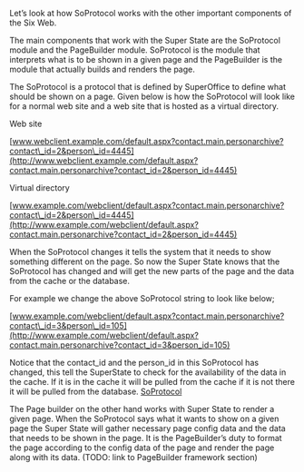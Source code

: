 <properties date="2016-06-24"
SortOrder="9"
/>

 

Let’s look at how SoProtocol works with the other important components of the Six Web.

The main components that work with the Super State are the SoProtocol module and the PageBuilder module. SoProtocol is the module that interprets what is to be shown in a given page and the PageBuilder is the module that actually builds and renders the page.

The SoProtocol is a protocol that is defined by SuperOffice to define what should be shown on a page. Given below is how the SoProtocol will look like for a normal web site and a web site that is hosted as a virtual directory.  

Web site

[www.webclient.example.com/default.aspx?contact.main.personarchive?contact\_id=2&person\_id=4445](http://www.webclient.example.com/default.aspx?contact.main.personarchive?contact_id=2&person_id=4445)

Virtual directory

[www.example.com/webclient/default.aspx?contact.main.personarchive?contact\_id=2&person\_id=4445](http://www.example.com/webclient/default.aspx?contact.main.personarchive?contact_id=2&person_id=4445)

When the SoProtocol changes it tells the system that it needs to show something different on the page. So now the Super State knows that the SoProtocol has changed and will get the new parts of the page and the data from the cache or the database.

For example we change the above SoProtocol string to look like below;

[www.example.com/webclient/default.aspx?contact.main.personarchive?contact\_id=3&person\_id=105](http://www.example.com/webclient/default.aspx?contact.main.personarchive?contact_id=3&person_id=105)

Notice that the contact\_id and the person\_id in this SoProtocol has changed, this tell the SuperState to check for the availability of the data in the cache. If it is in the cache it will be pulled from the cache if it is not there it will be pulled from the database. [SoProtocol](../SOProtocol/SOProtocol.md)

The Page builder on the other hand works with Super State to render a given page. When the SoProtocol says what it wants to show on a given page the Super State will gather necessary page config data and the data that needs to be shown in the page. It is the PageBuilder’s duty to format the page according to the config data of the page and render the page along with its data. (TODO: link to PageBuilder framework section)
